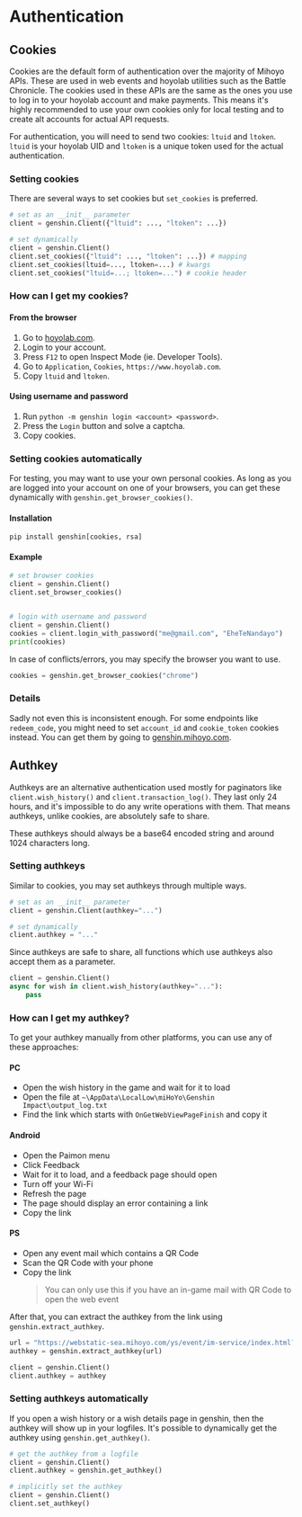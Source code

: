 # Authentication

## Cookies

Cookies are the default form of authentication over the majority of Mihoyo APIs. These are used in web events and hoyolab utilities such as the Battle Chronicle.
The cookies used in these APIs are the same as the ones you use to log in to your hoyolab account and make payments.
This means it's highly recommended to use your own cookies only for local testing and to create alt accounts for actual API requests.

For authentication, you will need to send two cookies: `ltuid` and `ltoken`. `ltuid` is your hoyolab UID and `ltoken` is a unique token used for the actual authentication.

### Setting cookies

There are several ways to set cookies but `set_cookies` is preferred.

```py
# set as an __init__ parameter
client = genshin.Client({"ltuid": ..., "ltoken": ...})

# set dynamically
client = genshin.Client()
client.set_cookies({"ltuid": ..., "ltoken": ...}) # mapping
client.set_cookies(ltuid=..., ltoken=...) # kwargs
client.set_cookies("ltuid=...; ltoken=...") # cookie header
```

### How can I get my cookies?

#### From the browser

1. Go to [hoyolab.com](https://www.hoyolab.com/genshin/).
2. Login to your account.
3. Press `F12` to open Inspect Mode (ie. Developer Tools).
4. Go to `Application`, `Cookies`, `https://www.hoyolab.com`.
5. Copy `ltuid` and `ltoken`.

#### Using username and password

1. Run `python -m genshin login <account> <password>`.
2. Press the `Login` button and solve a captcha.
3. Copy cookies.

### Setting cookies automatically

For testing, you may want to use your own personal cookies.
As long as you are logged into your account on one of your browsers, you can get these dynamically with `genshin.get_browser_cookies()`.

#### Installation

```console
pip install genshin[cookies, rsa]
```

#### Example

```py
# set browser cookies
client = genshin.Client()
client.set_browser_cookies()


# login with username and password
client = genshin.Client()
cookies = client.login_with_password("me@gmail.com", "EheTeNandayo")
print(cookies)
```

In case of conflicts/errors, you may specify the browser you want to use.

```py
cookies = genshin.get_browser_cookies("chrome")
```

### Details

Sadly not even this is inconsistent enough. For some endpoints like `redeem_code`, you might need to set `account_id` and `cookie_token` cookies instead. You can get them by going to [genshin.mihoyo.com](https://genshin.mihoyo.com/en/gift).

## Authkey

Authkeys are an alternative authentication used mostly for paginators like `client.wish_history()` and `client.transaction_log()`. They last only 24 hours, and it's impossible to do any write operations with them. That means authkeys, unlike cookies, are absolutely safe to share.

These authkeys should always be a base64 encoded string and around 1024 characters long.

### Setting authkeys

Similar to cookies, you may set authkeys through multiple ways.

```py
# set as an __init__ parameter
client = genshin.Client(authkey="...")

# set dynamically
client.authkey = "..."
```

Since authkeys are safe to share, all functions which use authkeys also accept them as a parameter.

```py
client = genshin.Client()
async for wish in client.wish_history(authkey="..."):
    pass
```

### How can I get my authkey?

To get your authkey manually from other platforms, you can use any of these approaches:

#### PC

- Open the wish history in the game and wait for it to load
- Open the file at `~\AppData\LocalLow\miHoYo\Genshin Impact\output_log.txt`
- Find the link which starts with `OnGetWebViewPageFinish` and copy it

#### Android

- Open the Paimon menu
- Click Feedback
- Wait for it to load, and a feedback page should open
- Turn off your Wi-Fi
- Refresh the page
- The page should display an error containing a link
- Copy the link

#### PS

- Open any event mail which contains a QR Code
- Scan the QR Code with your phone
- Copy the link
  > You can only use this if you have an in-game mail with QR Code to open the web event

After that, you can extract the authkey from the link using `genshin.extract_authkey`.

```py
url = "https://webstatic-sea.mihoyo.com/ys/event/im-service/index.html?..."
authkey = genshin.extract_authkey(url)

client = genshin.Client()
client.authkey = authkey
```

### Setting authkeys automatically

If you open a wish history or a wish details page in genshin, then the authkey will show up in your logfiles. It's possible to dynamically get the authkey using `genshin.get_authkey()`.

```py
# get the authkey from a logfile
client = genshin.Client()
client.authkey = genshin.get_authkey()

# implicitly set the authkey
client = genshin.Client()
client.set_authkey()
```
